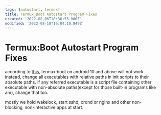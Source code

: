 ```yaml
---
tags: [autostart, termux]
title: Termux_Boot Autostart Program Fixes
created: '2022-08-06T18:38:53.000Z'
modified: '2022-08-18T16:04:10.849Z'
---
```


# Termux:Boot Autostart Program Fixes

according to [this](https://github.com/termux/termux-boot/issues/58), termux:boot on android 10 and above will not work. instead, change all executables with relative paths in init scripts to their absolute paths. if any referred executable is a script file containing other executable with non-absolute paths(except for those built-in programs like am), change that too.

mostly we hold wakelock, start sshd, crond or nginx and other non-blocking, non-interactive apps at start.
